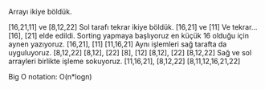 Arrayı ikiye böldük.

[16,21,11] ve [8,12,22]
Sol tarafı tekrar ikiye böldük.
[16,21] ve [11]
Ve tekrar…
[16], [21] elde edildi. Sorting yapmaya başlıyoruz en küçük 16 olduğu için aynen yazıyoruz.
[16,21], [11] 
[11,16,21]
Aynı işlemleri sağ tarafta da uyguluyoruz.
[8,12,22]
[8,12], [22]
[8], [12]
[8,12], [22]
[8,12,22]
Sağ ve sol arrayleri birlikte işleme sokuyoruz.
[11,16,21], [8,12,22]
[8,11,12,16,21,22] 


Big O notation: O(n*logn)